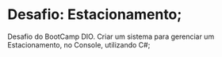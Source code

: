 # Desafio: Estacionamento;

Desafio do BootCamp DIO.
Criar um sistema para gerenciar um Estacionamento, no Console, utilizando C#;

